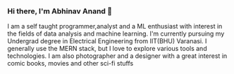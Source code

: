 ### Hi there, I'm Abhinav Anand 👋

I am a self taught programmer,analyst and a ML enthusiast with interest in the fields of data analysis and machine learning. I'm currently pursuing my Undergrad degree in Electrical Engineering from IIT(BHU) Varanasi. 
I generally use the MERN stack, but I love to explore various tools and technologies.
I am also photographer and a designer with a great interest in comic books, movies and other sci-fi stuffs

